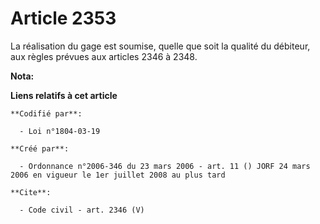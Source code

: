 # Article 2353

La réalisation du gage est soumise, quelle que soit la qualité du débiteur, aux règles prévues aux articles 2346 à 2348.

**Nota:**



**Liens relatifs à cet article**

	**Codifié par**:

	  - Loi n°1804-03-19

	**Créé par**:

	  - Ordonnance n°2006-346 du 23 mars 2006 - art. 11 () JORF 24 mars 2006 en vigueur le 1er juillet 2008 au plus tard

	**Cite**:

	  - Code civil - art. 2346 (V)
